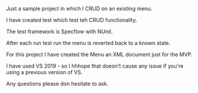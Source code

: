 Just a sample project in which I CRUD on an existing menu.

I have created test which test teh CRUD functionality.

The test framework is Specflow with NUnit.

After each run test run the menu is reverted back to a known state.

For this project I have created the Menu an XML document just for the MVP.

I have used VS 2019 - so I hhhope that doesn't cause any issue if you're using a previous version of VS.


Any questions please don hesitate to ask.
